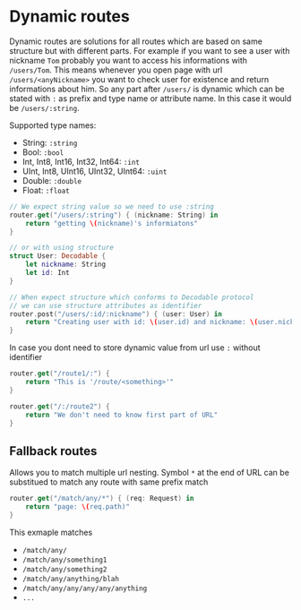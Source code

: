 # Dynamic routes

Dynamic routes are solutions for all routes which are based on same structure but with different parts. For example if you want to see a user with nickname `Tom` probably you want to access his informations with `/users/Tom`. This means whenever you open page with url `/users/<anyNickname>` you want to check user for existence and return informations about him. So any part after `/users/` is dynamic which can be stated with `:` as prefix and type name or attribute name. In this case it would be `/users/:string`.

Supported type names:

- String: `:string`
- Bool: `:bool`
- Int, Int8, Int16, Int32, Int64: `:int`
- UInt, Int8, UInt16, UInt32, UInt64: `:uint`
- Double: `:double`
- Float: `:float`

```swift
// We expect string value so we need to use :string
router.get("/users/:string") { (nickname: String) in
    return "getting \(nickname)'s informiatons"
}

// or with using structure 
struct User: Decodable {
    let nickname: String
    let id: Int
}

// When expect structure which conforms to Decodable protocol
// we can use structure attributes as identifier
router.post("/users/:id/:nickname") { (user: User) in
    return "Creating user with id: \(user.id) and nickname: \(user.nickname)"
}
```

In case you dont need to store dynamic value from url use `:` without identifier

```swift
router.get("/route1/:") {
    return "This is '/route/<something>'"
}

router.get("/:/route2") {
    return "We don't need to know first part of URL"
}
```

## Fallback routes

Allows you to match multiple url nesting. Symbol `*` at the end of URL can be substitued to match any route with same prefix match

```swift
router.get("/match/any/*") { (req: Request) in
    return "page: \(req.path)"
}
```

This exmaple matches

- `/match/any/`
- `/match/any/something1`
- `/match/any/something2`
- `/match/any/anything/blah`
- `/match/any/any/any/any/anything`
- `...`
